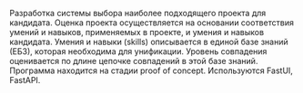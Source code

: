 Разработка системы выбора наиболее подходящего проекта для кандидата.
Оценка проекта осуществляется на основании соответствия умений и навыков, применяемых в проекте, и умения и навыков кандидата.
Умения и навыки (skills) описывается в единой базе знаний (ЕБЗ), которая необходима для унификации.
Уровень совпадения оценивается по длине цепочке совпадений в этой базе знаний.
Программа находится на стадии proof of concept.
Используются FastUI, FastAPI.
